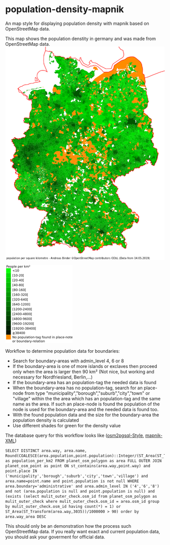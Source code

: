 # population-density-mapnik
An map style for displaying population density with mapnik based on OpenStreetMap data.

This map shows the population denstity in germany and was made from OpenStreetMap data. 
![alt text](https://github.com/codingABI/population-density-mapnik/blob/master/population-density.png)

![alt text](https://github.com/codingABI/population-density-mapnik/blob/master/population-density-legend.png)

Workflow to determine population data for boundaries:
- Search for boundary-areas with admin_level 4, 6 or 8
- If the boundary-area is one of more islands or exclaves then proceed only when the area is larger then 90 km² (Not nice, but working and necessary for Nordfriesland, Berlin,...)
- If the boundary-area has an population-tag the needed data is found
- When the boundary-area has no population-tag, search for an place-node from type "municipality","borough","suburb","city","town" or "village" within the the area which has an population-tag and the same name as the area. If such an place-node is found the population of the node is used for the boundary-area and the needed data is found too.
- With the found population data and the size for the boundary-area the population density is calculated
- Use different shades for green for the density value

The database query for this workflow looks like ([osm2pgsql-Style](population-density.style), [mapnik-XML](population-density.xml))
```
SELECT DISTINCT area.way, area.name, Round(COALESCE(area.population,point.population)::Integer/(ST_Area(ST_Transform(area.way,3035))/1000000)) as population_per_km2 FROM planet_osm_polygon as area FULL OUTER JOIN planet_osm_point as point ON st_contains(area.way,point.way) and point.place IN ('municipality','borough','suburb','city','town','village') and area.name=point.name and point.population is not null WHERE area.boundary='administrative' and area.admin_level IN ('4','6','8') and not (area.population is null and point.population is null) and (exists (select mulit_outer_check.osm_id from planet_osm_polygon as mulit_outer_check where mulit_outer_check.osm_id = area.osm_id group by mulit_outer_check.osm_id having count(*) = 1) or ST_Area(ST_Transform(area.way,3035))/1000000 > 90) order by area.way_area DESC
```

This should only be an demonstration how the process such OpenStreetMap data. If you really want exact and current population data, you should ask your goverment for official data.

